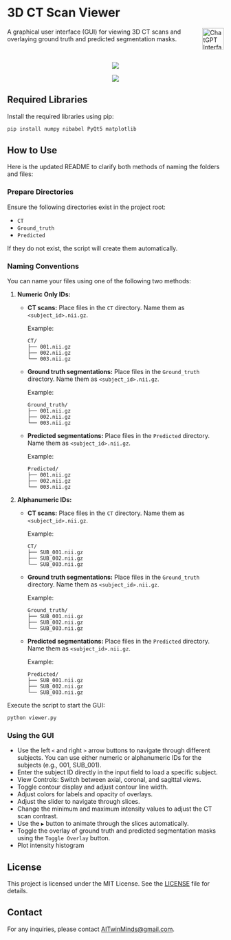 <h1 align="left">3D CT Scan Viewer</h1>

<img align="right" width="50" height="50" src="https://github.com/AITwinMinds/3D-CT-Scan-Viewer/assets/127874551/b9385586-cff6-4b2a-91cc-1563e756114b" alt="ChatGPT Interface">

A graphical user interface (GUI) for viewing 3D CT scans and overlaying ground truth and predicted segmentation masks.

<br>
<p align="center">
  <img src="https://github.com/AITwinMinds/3D-CT-Scan-Viewer/assets/100919352/709e1fa6-0baf-4c80-8d86-3ca7683b2017">
</p>

<p align="center">
  <img src="https://github.com/AITwinMinds/3D-CT-Scan-Viewer/assets/100919352/c5b373fe-1de8-420f-aaa5-32ee979daa4b">
</p>


## Required Libraries

Install the required libraries using pip:

```bash
pip install numpy nibabel PyQt5 matplotlib
```

## How to Use

Here is the updated README to clarify both methods of naming the folders and files:

### Prepare Directories

Ensure the following directories exist in the project root:
- `CT`
- `Ground_truth`
- `Predicted`

If they do not exist, the script will create them automatically.

### Naming Conventions

You can name your files using one of the following two methods:

1. **Numeric Only IDs:**

   - **CT scans:** Place files in the `CT` directory. Name them as `<subject_id>.nii.gz`.

     Example:
     ```
     CT/
     ├── 001.nii.gz
     ├── 002.nii.gz
     └── 003.nii.gz
     ```

   - **Ground truth segmentations:** Place files in the `Ground_truth` directory. Name them as `<subject_id>.nii.gz`.

     Example:
     ```
     Ground_truth/
     ├── 001.nii.gz
     ├── 002.nii.gz
     └── 003.nii.gz
     ```

   - **Predicted segmentations:** Place files in the `Predicted` directory. Name them as `<subject_id>.nii.gz`.

     Example:
     ```
     Predicted/
     ├── 001.nii.gz
     ├── 002.nii.gz
     └── 003.nii.gz
     ```

2. **Alphanumeric IDs:**

   - **CT scans:** Place files in the `CT` directory. Name them as `<subject_id>.nii.gz`.

     Example:
     ```
     CT/
     ├── SUB_001.nii.gz
     ├── SUB_002.nii.gz
     └── SUB_003.nii.gz
     ```

   - **Ground truth segmentations:** Place files in the `Ground_truth` directory. Name them as `<subject_id>.nii.gz`.

     Example:
     ```
     Ground_truth/
     ├── SUB_001.nii.gz
     ├── SUB_002.nii.gz
     └── SUB_003.nii.gz
     ```

   - **Predicted segmentations:** Place files in the `Predicted` directory. Name them as `<subject_id>.nii.gz`.

     Example:
     ```
     Predicted/
     ├── SUB_001.nii.gz
     ├── SUB_002.nii.gz
     └── SUB_003.nii.gz
     ```

Execute the script to start the GUI:

```bash
python viewer.py
```

### Using the GUI

- Use the left `<` and right `>` arrow buttons to navigate through different subjects. You can use either numeric or alphanumeric IDs for the subjects (e.g., 001, SUB_001).
- Enter the subject ID directly in the input field to load a specific subject.
- View Controls: Switch between axial, coronal, and sagittal views.
- Toggle contour display and adjust contour line width.
- Adjust colors for labels and opacity of overlays.
- Adjust the slider to navigate through slices.
- Change the minimum and maximum intensity values to adjust the CT scan contrast.
- Use the `▶` button to animate through the slices automatically.
- Toggle the overlay of ground truth and predicted segmentation masks using the `Toggle Overlay` button.
- Plot intensity histogram

## License

This project is licensed under the MIT License. See the [LICENSE](LICENSE) file for details.

## Contact

For any inquiries, please contact [AITwinMinds@gmail.com](mailto:AITwinMinds@gmail.com).
